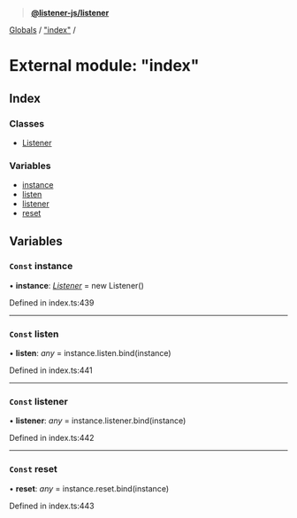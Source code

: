 > **[@listener-js/listener](../README.md)**

[Globals](../globals.md) / ["index"](_index_.md) /

# External module: "index"

## Index

### Classes

* [Listener](../classes/_index_.listener.md)

### Variables

* [instance](_index_.md#const-instance)
* [listen](_index_.md#const-listen)
* [listener](_index_.md#const-listener)
* [reset](_index_.md#const-reset)

## Variables

### `Const` instance

• **instance**: *[Listener](../classes/_index_.listener.md)* =  new Listener()

Defined in index.ts:439

___

### `Const` listen

• **listen**: *any* =  instance.listen.bind(instance)

Defined in index.ts:441

___

### `Const` listener

• **listener**: *any* =  instance.listener.bind(instance)

Defined in index.ts:442

___

### `Const` reset

• **reset**: *any* =  instance.reset.bind(instance)

Defined in index.ts:443